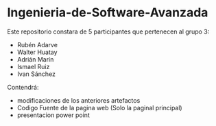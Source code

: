 # Ingenieria-de-Software-Avanzada 
Este repositorio constara de 5 participantes que pertenecen al grupo 3:

- Rubén Adarve
- Walter Huatay 
- Adrián Marín
- Ismael Ruiz
- Ivan Sánchez

Contendrá:

- modificaciones de los anteriores artefactos
- Codigo Fuente de la pagina web (Solo la paginal principal)
- presentacion power point
